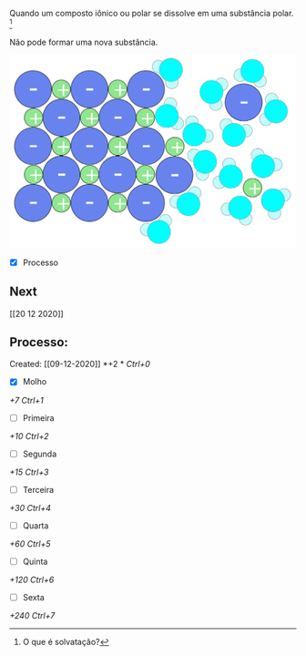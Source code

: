 Quando um composto iônico ou polar se dissolve em uma substância polar. [^234660]

[^234660]: O que é solvatação?

Não pode formar uma nova substância.

![](Imagens/1024px-Salze_Natriumchloridgitter_Loesen.svg.png)

- [x] Processo 

## Next
[[20 12 2020]]
## Processo:
Created: [[09-12-2020]]
*+2 *  *Ctrl+0*
- [x] Molho  

*+7*  *Ctrl+1*

- [ ] Primeira 

*+10*  *Ctrl+2*

- [ ] Segunda

*+15*  *Ctrl+3*

- [ ] Terceira 

*+30*  *Ctrl+4*

- [ ] Quarta 

*+60*  *Ctrl+5*

- [ ] Quinta 

*+120*  *Ctrl+6*

- [ ] Sexta 

*+240*  *Ctrl+7*
